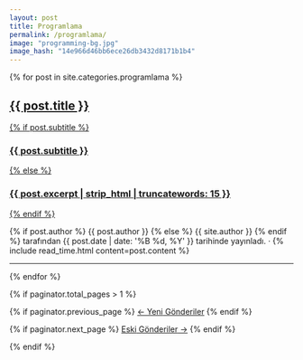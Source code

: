 ```yaml
---
layout: post
title: Programlama
permalink: /programlama/
image: "programming-bg.jpg"
image_hash: "14e966d46bb6ece26db3432d8171b1b4"
---
```


<div class="container">
  {% for post in site.categories.programlama %}

  <article class="post-preview">
    <a href="{{ post.url | prepend: site.baseurl | replace: '//', '/' }}">
      <h2 class="post-title">{{ post.title }}</h2>
      {% if post.subtitle %}
      <h3 class="post-subtitle">{{ post.subtitle }}</h3>
      {% else %}
      <h3 class="post-subtitle">{{ post.excerpt | strip_html | truncatewords: 15 }}</h3>
      {% endif %}
    </a>
    <p class="post-meta">
      {% if post.author %}
      {{ post.author }}
      {% else %}
      {{ site.author }}
      {% endif %}
      tarafından
      {{ post.date | date: '%B %d, %Y' }} tarihinde yayınladı. &middot; {% include read_time.html content=post.content %}
    </p>
  </article>

  <hr>

  {% endfor %}

  <!-- Pager -->
  <!-- {% if site.categories.linux.total_pages > 1 %} -->
  {% if paginator.total_pages > 1 %}
  
  <div class="clearfix">

  {% if paginator.previous_page %}
    <a class="btn btn-primary float-left"
      href="{{ paginator.previous_page_path | prepend: site.baseurl | replace: '//', '/' }}">&larr;
      Yeni<span class="d-none d-md-inline"> Gönderiler</span></a>
  {% endif %}

  {% if paginator.next_page %}
    <a class="btn btn-primary float-right"
      href="{{ paginator.next_page_path | prepend: site.baseurl | replace: '//', '/' }}">Eski<span
        class="d-none d-md-inline"> Gönderiler</span> &rarr;</a>
  {% endif %}

  </div>

  {% endif %}
</div>


